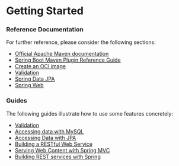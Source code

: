# Getting Started

### Reference Documentation
For further reference, please consider the following sections:

* [Official Apache Maven documentation](https://maven.apache.org/guides/index.html)
* [Spring Boot Maven Plugin Reference Guide](https://docs.spring.io/spring-boot/docs/2.7.7-SNAPSHOT/maven-plugin/reference/html/)
* [Create an OCI image](https://docs.spring.io/spring-boot/docs/2.7.7-SNAPSHOT/maven-plugin/reference/html/#build-image)
* [Validation](https://docs.spring.io/spring-boot/docs/2.7.7-SNAPSHOT/reference/htmlsingle/#io.validation)
* [Spring Data JPA](https://docs.spring.io/spring-boot/docs/2.7.7-SNAPSHOT/reference/htmlsingle/#data.sql.jpa-and-spring-data)
* [Spring Web](https://docs.spring.io/spring-boot/docs/2.7.7-SNAPSHOT/reference/htmlsingle/#web)

### Guides
The following guides illustrate how to use some features concretely:

* [Validation](https://spring.io/guides/gs/validating-form-input/)
* [Accessing data with MySQL](https://spring.io/guides/gs/accessing-data-mysql/)
* [Accessing Data with JPA](https://spring.io/guides/gs/accessing-data-jpa/)
* [Building a RESTful Web Service](https://spring.io/guides/gs/rest-service/)
* [Serving Web Content with Spring MVC](https://spring.io/guides/gs/serving-web-content/)
* [Building REST services with Spring](https://spring.io/guides/tutorials/rest/)

